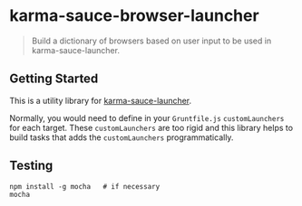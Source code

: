 # karma-sauce-browser-launcher

> Build a dictionary of browsers based on user input to be used in karma-sauce-launcher.

## Getting Started
This is a utility library for [karma-sauce-launcher](https://github.com/karma-runner/karma-sauce-launcher).

Normally, you would need to define in your `Gruntfile.js` `customLaunchers` for each target. These `customLaunchers` are
too rigid and this library helps to build tasks that adds the `customLaunchers` programmatically.

## Testing

```shell
npm install -g mocha   # if necessary
mocha
```
